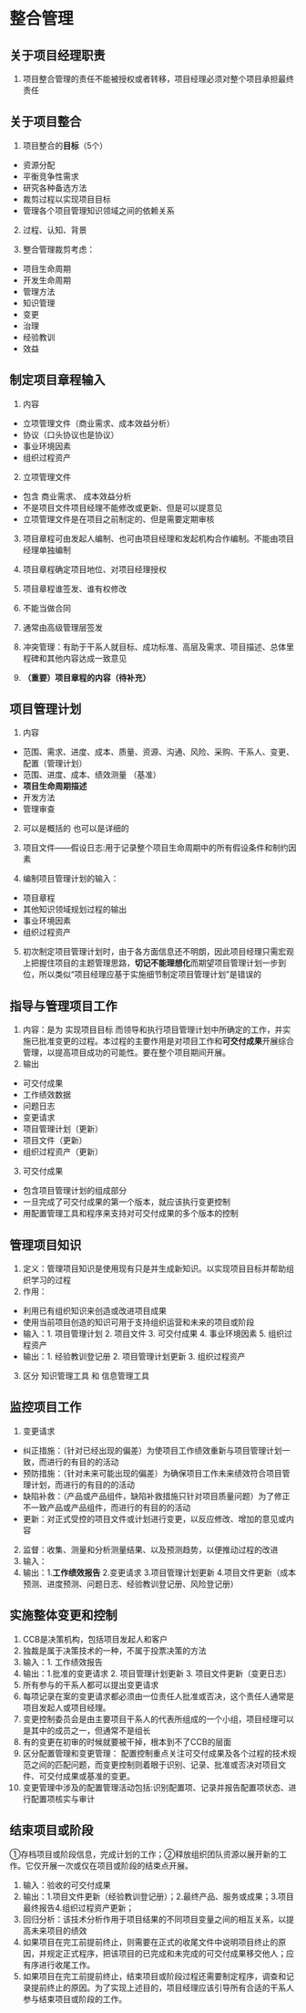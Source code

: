 # 整合管理
## 关于项目经理职责
1. 项目整合管理的责任不能被授权或者转移，项目经理必须对整个项目承担最终责任

## 关于项目整合
1. 项目整合的**目标**（5个）
- 资源分配
- 平衡竞争性需求
- 研究各种备选方法
- 裁剪过程以实现项目目标
- 管理各个项目管理知识领域之间的依赖关系

2. 过程、认知、背景

3. 整合管理裁剪考虑：
- 项目生命周期
- 开发生命周期
- 管理方法
- 知识管理
- 变更
- 治理
- 经验教训
- 效益

## 制定项目章程输入
1. 内容
- 立项管理文件（商业需求、成本效益分析）
- 协议（口头协议也是协议）
- 事业环境因素
- 组织过程资产

2. 立项管理文件
- 包含 商业需求、 成本效益分析
- 不是项目文件项目经理不能修改或更新、但是可以提意见
- 立项管理文件是在项目之前制定的、但是需要定期审核

3. 项目章程可由发起人编制、也可由项目经理和发起机构合作编制。不能由项目经理单独编制

4. 项目章程确定项目地位、对项目经理授权

5. 项目章程谁签发、谁有权修改

6. 不能当做合同

7. 通常由高级管理层签发

8. 冲突管理：有助于干系人就目标、成功标准、高层及需求、项目描述、总体里程碑和其他内容达成一致意见

8. **（重要）项目章程的内容（待补充）**

## 项目管理计划
1. 内容
- 范围、需求、进度、成本、质量、资源、沟通、风险、采购、干系人、变更、配置（管理计划）
- 范围、进度、成本、绩效测量 （基准）
- **项目生命周期描述**
- 开发方法
- 管理审查

2. 可以是概括的 也可以是详细的

3. 项目文件——假设日志:用于记录整个项目生命周期中的所有假设条件和制约因素

4. 编制项目管理计划的输入：
- 项目章程
- 其他知识领域规划过程的输出
- 事业环境因素
- 组织过程资产

5. 初次制定项目管理计划时，由于各方面信息还不明朗，因此项目经理只需宏观上把握住项目的主题管理思路，**切记不能理想化**而期望项目管理计划一步到位，所以类似“项目经理应基于实施细节制定项目管理计划”是错误的

## 指导与管理项目工作
1. 内容：是为 实现项目目标 而领导和执行项目管理计划中所确定的工作，并实施已批准变更的过程。本过程的主要作用是对项目工作和**可交付成果**开展综合管理，以提高项目成功的可能性。要在整个项目期间开展。
2. 输出
- 可交付成果
- 工作绩效数据
- 问题日志
- 变更请求
- 项目管理计划（更新）
- 项目文件（更新）
- 组织过程资产（更新）

3. 可交付成果
- 包含项目管理计划的组成部分
- 一旦完成了可交付成果的第一个版本，就应该执行变更控制
- 用配置管理工具和程序来支持对可交付成果的多个版本的控制

## 管理项目知识
1. 定义：管理项目知识是使用现有只是并生成新知识。以实现项目目标并帮助组织学习的过程
2. 作用：
- 利用已有组织知识来创造或改进项目成果
- 使用当前项目创造的知识可用于支持组织运营和未来的项目或阶段
- 输入：1. 项目管理计划 2. 项目文件 3. 可交付成果 4. 事业环境因素 5. 组织过程资产 
- 输出：1. 经验教训登记册 2. 项目管理计划更新 3. 组织过程资产
3. 区分 知识管理工具 和 信息管理工具

## 监控项目工作
1. 变更请求
- 纠正措施：（针对已经出现的偏差）为使项目工作绩效重新与项目管理计划一致，而进行的有目的的活动
- 预防措施：（针对未来可能出现的偏差）为确保项目工作未来绩效符合项目管理计划，而进行的有目的的活动
- 缺陷补救：（产品或产品组件，缺陷补救措施只针对项目质量问题）为了修正不一致产品或产品组件，而进行的有目的的活动
- 更新：对正式受控的项目文件或计划进行变更，以反应修改、增加的意见或内容
2. 监督：收集、测量和分析测量结果、以及预测趋势，以便推动过程的改进
2. 输入：
3. 输出：1.**工作绩效报告** 2.变更请求 3.项目管理计划更新 4.项目文件更新（成本预测、进度预测、问题日志、经验教训登记册、风险登记册）

## 实施整体变更和控制
1. CCB是决策机构，包括项目发起人和客户
2. 独裁是属于决策技术的一种，不属于投票决策的方法
3. 输入：1. 工作绩效报告
4. 输出：1.批准的变更请求 2. 项目管理计划更新 3. 项目文件更新（变更日志）
5. 所有参与的干系人都可以提出变更请求
6. 每项记录在案的变更请求都必须由一位责任人批准或否决，这个责任人通常是项目发起人或项目经理。
7. 变更控制委员会是由主要项目干系人的代表所组成的一个小组，项目经理可以是其中的成员之一，但通常不是组长
8. 有的变更在初审的时候就要被干掉，根本到不了CCB的层面
9. 区分配置管理和变更管理： 配置控制重点关注可交付成果及各个过程的技术规范之间的匹配问题，而变更控制则着眼于识别、记录、批准或否决对项目文件、可交付成果或基准的变更。
10. 变更管理中涉及的配置管理活动包括:识别配置项、记录并报告配置项状态、进行配置项核实与审计

## 结束项目或阶段
①存档项目或阶段信息，完成计划的工作；②释放组织团队资源以展开新的工作。它仅开展一次或仅在项目或阶段的结束点开展。
1. 输入：验收的可交付成果
2. 输出：1.项目文件更新（经验教训登记册）；2.最终产品、服务或成果；3.项目最终报告4.组织过程资产更新；
3. 回归分析：该技术分析作用于项目结果的不同项目变量之间的相互关系，以提高未来项目的绩效
4. 如果项目在完工前提前终止，则需要在正式的收尾文件中说明项目终止的原因，并规定正式程序，把该项目的已完成和未完成的可交付成果移交他人；应有序进行收尾工作。
5. 如果项目在完工前提前终止，结束项目或阶段过程还需要制定程序，调查和记录提前终止的原因。为了实现上述目的，项目经理应该引导所有合适的干系人参与结束项目或阶段的工作。